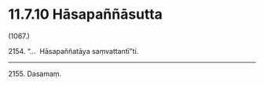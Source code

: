 

# 11.7.10 Hāsapaññāsutta




(1067.)

2154\. “…  Hāsapaññatāya saṃvattantī”ti.

---

2155\. Dasamaṃ.





